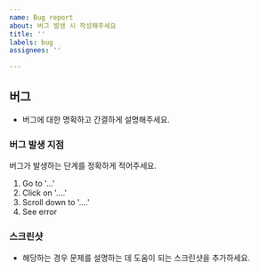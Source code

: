 ```yaml
---
name: Bug report
about: 버그 발생 시 작성해주세요
title: ''
labels: bug
assignees: ''

---
```


## 버그
- 버그에 대한 명확하고 간결하게 설명해주세요.

### 버그 발생 지점
버그가 발생하는 단계를 정확하게 적어주세요.
1. Go to '...'
2. Click on '....'
3. Scroll down to '....'
4. See error

### 스크린샷
- 해당하는 경우 문제를 설명하는 데 도움이 되는 스크린샷을 추가하세요.
